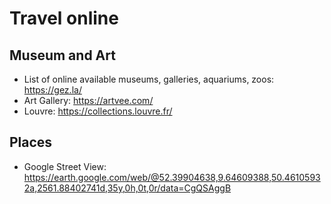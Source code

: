 # Travel online

## Museum and Art

- List of online available museums, galleries, aquariums, zoos: <https://gez.la/>
- Art Gallery: <https://artvee.com/>
- Louvre: <https://collections.louvre.fr/>

## Places

- Google Street View: <https://earth.google.com/web/@52.39904638,9.64609388,50.46105932a,2561.88402741d,35y,0h,0t,0r/data=CgQSAggB>
  
